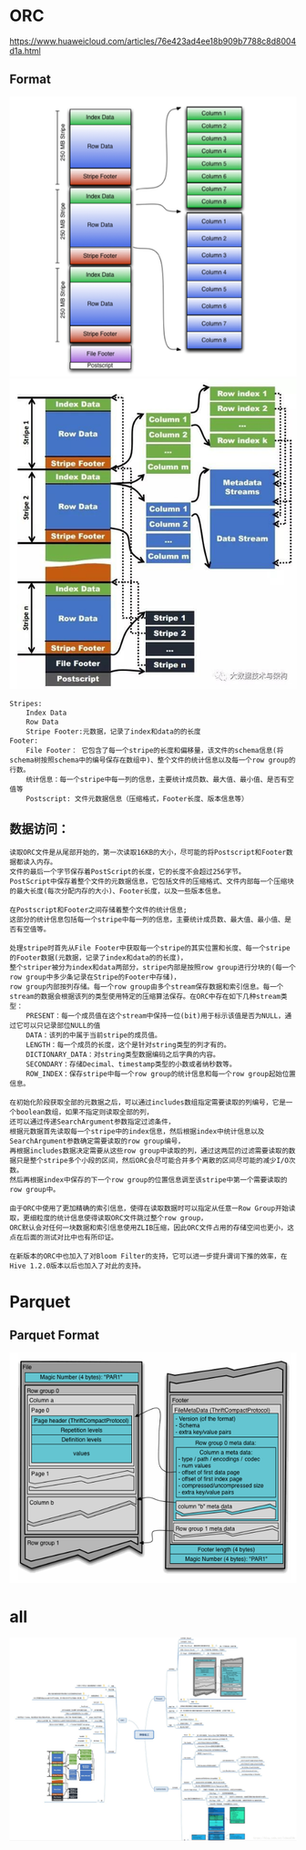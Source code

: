 # ORC
https://www.huaweicloud.com/articles/76e423ad4ee18b909b7788c8d8004d1a.html
## Format
![ORC](./orc.png)
![ORC](./orc_1.jpg)

```
Stripes:  
    Index Data  
	Row Data  
	Stripe Footer:元数据，记录了index和data的的长度  
Footer:
	File Footer： 它包含了每一个stripe的长度和偏移量，该文件的schema信息(将schema树按照schema中的编号保存在数组中)、整个文件的统计信息以及每一个row group的行数。
	统计信息：每一个stripe中每一列的信息，主要统计成员数、最大值、最小值、是否有空值等
	Postscript: 文件元数据信息（压缩格式，Footer长度、版本信息等）
```

## 数据访问：
	读取ORC文件是从尾部开始的，第一次读取16KB的大小，尽可能的将Postscript和Footer数据都读入内存。
	文件的最后一个字节保存着PostScript的长度，它的长度不会超过256字节。
	PostScript中保存着整个文件的元数据信息，它包括文件的压缩格式、文件内部每一个压缩块的最大长度(每次分配内存的大小)、Footer长度，以及一些版本信息。

	在Postscript和Footer之间存储着整个文件的统计信息;
	这部分的统计信息包括每一个stripe中每一列的信息，主要统计成员数、最大值、最小值、是否有空值等。

	处理stripe时首先从File Footer中获取每一个stripe的其实位置和长度、每一个stripe的Footer数据(元数据，记录了index和data的的长度)，
	整个striper被分为index和data两部分，stripe内部是按照row group进行分块的(每一个row group中多少条记录在Stripe的Footer中存储)，
	row group内部按列存储。每一个row group由多个stream保存数据和索引信息。每一个stream的数据会根据该列的类型使用特定的压缩算法保存。在ORC中存在如下几种stream类型：
		PRESENT：每一个成员值在这个stream中保持一位(bit)用于标示该值是否为NULL，通过它可以只记录部位NULL的值
		DATA：该列的中属于当前stripe的成员值。
		LENGTH：每一个成员的长度，这个是针对string类型的列才有的。
		DICTIONARY_DATA：对string类型数据编码之后字典的内容。
		SECONDARY：存储Decimal、timestamp类型的小数或者纳秒数等。
		ROW_INDEX：保存stripe中每一个row group的统计信息和每一个row group起始位置信息。

	在初始化阶段获取全部的元数据之后，可以通过includes数组指定需要读取的列编号，它是一个boolean数组，如果不指定则读取全部的列，
	还可以通过传递SearchArgument参数指定过滤条件，
	根据元数据首先读取每一个stripe中的index信息，然后根据index中统计信息以及SearchArgument参数确定需要读取的row group编号，
	再根据includes数据决定需要从这些row group中读取的列，通过这两层的过滤需要读取的数据只是整个stripe多个小段的区间，然后ORC会尽可能合并多个离散的区间尽可能的减少I/O次数。
	然后再根据index中保存的下一个row group的位置信息调至该stripe中第一个需要读取的row group中。

	由于ORC中使用了更加精确的索引信息，使得在读取数据时可以指定从任意一Row Group开始读取，更细粒度的统计信息使得读取ORC文件跳过整个row group，
	ORC默认会对任何一块数据和索引信息使用ZLIB压缩，因此ORC文件占用的存储空间也更小，这点在后面的测试对比中也有所印证。

	在新版本的ORC中也加入了对Bloom Filter的支持，它可以进一步提升谓词下推的效率，在Hive 1.2.0版本以后也加入了对此的支持。

# Parquet
## Parquet Format
![Parquet](./parquet.png)


# all
![all](./all.jpg)